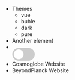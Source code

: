 <ul>
  <li>Themes
    <ul>
      <li><a data-theme="vue">vue</a></li>
      <li><a data-theme="buble">buble</a></li>
      <li><a data-theme="dark">dark</a></li>
      <li><a data-theme="pure">pure</a></li>
    </ul>
  </li>
  <li>Another element</li>
  <li>
    <!-- Rounded switch -->
    <label class="switch">
      <input type="checkbox">
      <span class="slider round"></span>
    </label>
  </li>
  <li>Cosmoglobe Website</li>
  <li>BeyondPlanck Website</li>
</ul>

<style>
 .demo-theme-preview a {
    padding-right: 10px;
 }

 .demo-theme-preview a:hover {
    cursor: pointer;
    text-decoration: underline;
 }
</style>

<script>
  var preview = Docsify.dom.find('.demo-theme-preview');
  var themes = Docsify.dom.findAll('[rel="stylesheet"]');

  preview.onclick = function (e) {
     var title = e.target.getAttribute('data-theme');

     themes.forEach(function (theme) {
        theme.disabled = theme.title !== title;
     });
  };
</script>

<style>
 /* The switch - the box around the slider */
.switch {
  position: relative;
  display: inline-block;
  width: 60px;
  height: 34px;
}

/* Hide default HTML checkbox */
.switch input {
  opacity: 0;
  width: 0;
  height: 0;
}

/* The slider */
.slider {
  position: absolute;
  cursor: pointer;
  top: 0;
  left: 0;
  right: 0;
  bottom: 0;
  background-color: #ccc;
  -webkit-transition: .4s;
  transition: .4s;
}

.slider:before {
  position: absolute;
  content: "";
  height: 26px;
  width: 26px;
  left: 4px;
  bottom: 4px;
  background-color: white;
  -webkit-transition: .4s;
  transition: .4s;
}

input:checked + .slider {
  background-color: #2196F3;
}

input:focus + .slider {
  box-shadow: 0 0 1px #2196F3;
}

input:checked + .slider:before {
  -webkit-transform: translateX(26px);
  -ms-transform: translateX(26px);
  transform: translateX(26px);
}

/* Rounded sliders */
.slider.round {
  border-radius: 34px;
}

.slider.round:before {
  border-radius: 50%;
} 
</style>
